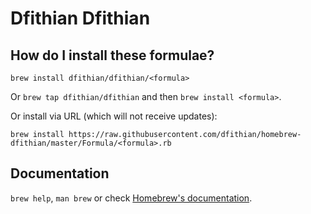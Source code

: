 # Dfithian Dfithian

## How do I install these formulae?
`brew install dfithian/dfithian/<formula>`

Or `brew tap dfithian/dfithian` and then `brew install <formula>`.

Or install via URL (which will not receive updates):

```
brew install https://raw.githubusercontent.com/dfithian/homebrew-dfithian/master/Formula/<formula>.rb
```

## Documentation
`brew help`, `man brew` or check [Homebrew's documentation](https://docs.brew.sh).

